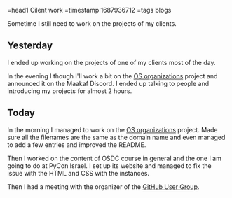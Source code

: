 =head1 Cilent work
=timestamp 1687936712
=tags blogs



Sometime I still need to work on the projects of my clients.



<h2>Yesterday</h2>

I ended up working on the projects of one of my clients most of the day.

In the evening I though I'll work a bit on the <a href="https://osdc.code-maven.com/open-source-by-organizations/">OS organizations</a> project
and announced it on the Maakaf Discord. I ended up talking to people and introducing my projects for almost 2 hours.


<h2>Today</h2>

In the morning I managed to work on the <a href="https://osdc.code-maven.com/open-source-by-organizations/">OS organizations</a> project.
Made sure all the filenames are the same as the domain name and even managed to add a few entries and improved the README.

Then I worked on the content of OSDC course in general and the one I am going to do at PyCon Israel.
I set up its website and managed to fix the issue with the HTML and CSS with the instances.

Then I had a meeting with the organizer of the <a href="https://www.meetup.com/github-user-group/">GitHub User Group</a>.



